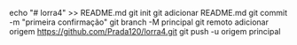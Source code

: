 echo "# lorra4" >> README.md
git init
git adicionar README.md
git commit -m "primeira confirmação"
git branch -M principal
git remoto adicionar origem https://github.com/Prada120/lorra4.git
git push -u origem principal
